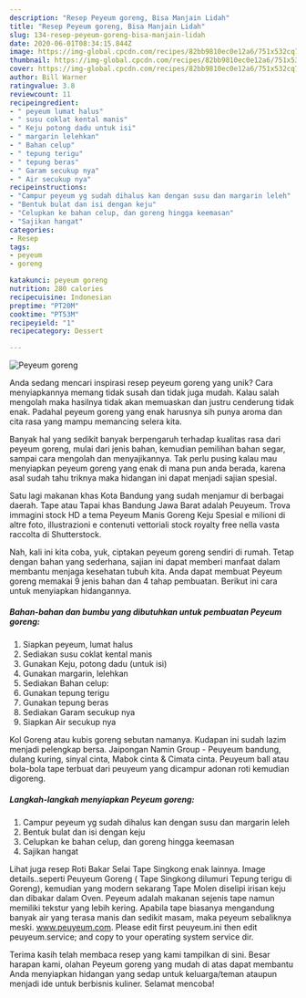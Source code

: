 ```yaml
---
description: "Resep Peyeum goreng, Bisa Manjain Lidah"
title: "Resep Peyeum goreng, Bisa Manjain Lidah"
slug: 134-resep-peyeum-goreng-bisa-manjain-lidah
date: 2020-06-01T08:34:15.844Z
image: https://img-global.cpcdn.com/recipes/82bb9810ec0e12a6/751x532cq70/peyeum-goreng-foto-resep-utama.jpg
thumbnail: https://img-global.cpcdn.com/recipes/82bb9810ec0e12a6/751x532cq70/peyeum-goreng-foto-resep-utama.jpg
cover: https://img-global.cpcdn.com/recipes/82bb9810ec0e12a6/751x532cq70/peyeum-goreng-foto-resep-utama.jpg
author: Bill Warner
ratingvalue: 3.8
reviewcount: 11
recipeingredient:
- " peyeum lumat halus"
- " susu coklat kental manis"
- " Keju potong dadu untuk isi"
- " margarin lelehkan"
- " Bahan celup"
- " tepung terigu"
- " tepung beras"
- " Garam secukup nya"
- " Air secukup nya"
recipeinstructions:
- "Campur peyeum yg sudah dihalus kan dengan susu dan margarin leleh"
- "Bentuk bulat dan isi dengan keju"
- "Celupkan ke bahan celup, dan goreng hingga keemasan"
- "Sajikan hangat"
categories:
- Resep
tags:
- peyeum
- goreng

katakunci: peyeum goreng 
nutrition: 280 calories
recipecuisine: Indonesian
preptime: "PT20M"
cooktime: "PT53M"
recipeyield: "1"
recipecategory: Dessert

---
```



![Peyeum goreng](https://img-global.cpcdn.com/recipes/82bb9810ec0e12a6/751x532cq70/peyeum-goreng-foto-resep-utama.jpg)

Anda sedang mencari inspirasi resep peyeum goreng yang unik? Cara menyiapkannya memang tidak susah dan tidak juga mudah. Kalau salah mengolah maka hasilnya tidak akan memuaskan dan justru cenderung tidak enak. Padahal peyeum goreng yang enak harusnya sih punya aroma dan cita rasa yang mampu memancing selera kita.

Banyak hal yang sedikit banyak berpengaruh terhadap kualitas rasa dari peyeum goreng, mulai dari jenis bahan, kemudian pemilihan bahan segar, sampai cara mengolah dan menyajikannya. Tak perlu pusing kalau mau menyiapkan peyeum goreng yang enak di mana pun anda berada, karena asal sudah tahu triknya maka hidangan ini dapat menjadi sajian spesial.

Satu lagi makanan khas Kota Bandung yang sudah menjamur di berbagai daerah. Tape atau Tapai khas Bandung Jawa Barat adalah Peuyeum. Trova immagini stock HD a tema Peyeum Manis Goreng Keju Spesial e milioni di altre foto, illustrazioni e contenuti vettoriali stock royalty free nella vasta raccolta di Shutterstock.


Nah, kali ini kita coba, yuk, ciptakan peyeum goreng sendiri di rumah. Tetap dengan bahan yang sederhana, sajian ini dapat memberi manfaat dalam membantu menjaga kesehatan tubuh kita. Anda dapat membuat Peyeum goreng memakai 9 jenis bahan dan 4 tahap pembuatan. Berikut ini cara untuk menyiapkan hidangannya.

<!--inarticleads1-->

##### Bahan-bahan dan bumbu yang dibutuhkan untuk pembuatan Peyeum goreng:

1. Siapkan  peyeum, lumat halus
1. Sediakan  susu coklat kental manis
1. Gunakan  Keju, potong dadu (untuk isi)
1. Gunakan  margarin, lelehkan
1. Sediakan  Bahan celup:
1. Gunakan  tepung terigu
1. Gunakan  tepung beras
1. Sediakan  Garam secukup nya
1. Siapkan  Air secukup nya


Kol Goreng atau kubis goreng sebutan namanya. Kudapan ini sudah lazim menjadi pelengkap bersa. Jaipongan Namin Group - Peuyeum bandung, dulang kuring, sinyal cinta, Mabok cinta &amp; Cimata cinta. Peuyeum ball atau bola-bola tape terbuat dari peuyeum yang dicampur adonan roti kemudian digoreng. 

<!--inarticleads2-->

##### Langkah-langkah menyiapkan Peyeum goreng:

1. Campur peyeum yg sudah dihalus kan dengan susu dan margarin leleh
1. Bentuk bulat dan isi dengan keju
1. Celupkan ke bahan celup, dan goreng hingga keemasan
1. Sajikan hangat


Lihat juga resep Roti Bakar Selai Tape Singkong enak lainnya. Image details..seperti Peuyeum Goreng ( Tape Singkong dilumuri Tepung terigu di Goreng), kemudian yang modern sekarang Tape Molen diselipi irisan keju dan dibakar dalam Oven. Peyeum adalah makanan sejenis tape namun memiliki tekstur yang lebih kering. Apabila tape biasanya mengandung banyak air yang terasa manis dan sedikit masam, maka peyeum sebaliknya meski. www.peuyeum.com. Please edit first peuyeum.ini then edit peuyeum.service; and copy to your operating system service dir. 

Terima kasih telah membaca resep yang kami tampilkan di sini. Besar harapan kami, olahan Peyeum goreng yang mudah di atas dapat membantu Anda menyiapkan hidangan yang sedap untuk keluarga/teman ataupun menjadi ide untuk berbisnis kuliner. Selamat mencoba!
